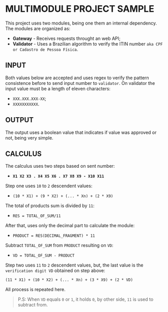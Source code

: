 # MULTIMODULE PROJECT SAMPLE

This project uses two modules, being one them an internal dependency. The 
modules are organized as:

- **Gateway** - Receives requests throught an web API;
- **Validator** - Uses a Brazilian algorithm to verify the ITIN number 
  `aka CPF or Cadastro de Pessoa Física`.

## INPUT

Both values below are accepted and uses regex to verify the pattern 
consistence before to send input number to `validator`. On validator the 
input value must be a length of eleven characters:

- `XXX.XXX.XXX-XX`;
- `XXXXXXXXXXX`.

## OUTPUT

The output uses a boolean value that indicates if value was approved or not, 
being very simple.

## CALCULUS

The calculus uses two steps based on sent number:

- **`X1 X2 X3 . X4 X5 X6 . X7 X8 X9 - X10 X11`**

Step one uses `10` to `2` descendent values:

- `(10 * X1) + (9 * X2) + (... * Xn) + (2 * X9)`

The total of products sum is divided by `11`:

- `RES = TOTAL_OF_SUM/11`

After that, uses only the decimal part to calculate the module:

- `PRODUCT = RES(DECIMAL_FRAGMENT) * 11`

Subtract `TOTAL_OF_SUM` from `PRODUCT` resulting on `VD`:

- `VD = TOTAL_OF_SUM - PRODUCT`

Step two uses `11` to `2` descendent values, but, the last value is the 
`verification digit VD` obtained on step above:

`(11 * X1) + (10 * X2) + (... * Xn) + (3 * X9) + (2 * VD)`

All process is repeated here.

> P.S: When `VD` equals `0` or `1`, it holds `0`, by other side, `11` is used 
> to subtract from.